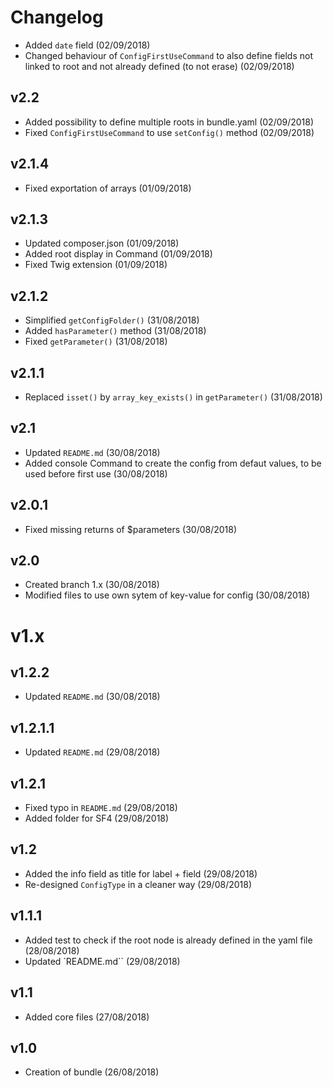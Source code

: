 # Changelog

- Added `date` field (02/09/2018)
- Changed behaviour of `ConfigFirstUseCommand` to also define fields not linked to root and not already defined (to not erase) (02/09/2018)

v2.2
----
- Added possibility to define multiple roots in bundle.yaml (02/09/2018)
- Fixed `ConfigFirstUseCommand` to use `setConfig()` method (02/09/2018)

v2.1.4
------
- Fixed exportation of arrays (01/09/2018)

v2.1.3
------
- Updated composer.json (01/09/2018)
- Added root display in Command (01/09/2018)
- Fixed Twig extension (01/09/2018)

v2.1.2
------
- Simplified `getConfigFolder()` (31/08/2018)
- Added `hasParameter()` method (31/08/2018)
- Fixed `getParameter()` (31/08/2018)

v2.1.1
------
- Replaced `isset()` by `array_key_exists()` in `getParameter()` (31/08/2018)

v2.1
----
- Updated `README.md` (30/08/2018)
- Added console Command to create the config from defaut values, to be used before first use (30/08/2018)

v2.0.1
------
- Fixed missing returns of $parameters (30/08/2018)

v2.0
----
- Created branch 1.x (30/08/2018)
- Modified files to use own sytem of key-value for config (30/08/2018)


v1.x
====

v1.2.2
------
- Updated `README.md` (30/08/2018)

v1.2.1.1
--------
- Updated `README.md` (29/08/2018)

v1.2.1
------
- Fixed typo in `README.md` (29/08/2018)
- Added folder for SF4 (29/08/2018)

v1.2
----
- Added the info field as title for label + field (29/08/2018)
- Re-designed `ConfigType` in a cleaner way (29/08/2018)

v1.1.1
------
- Added test to check if the root node is already defined in the yaml file (28/08/2018)
- Updated `README.md`` (29/08/2018)

v1.1
----
- Added core files (27/08/2018)

v1.0
----
- Creation of bundle (26/08/2018)